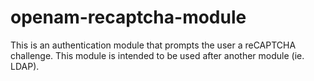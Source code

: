 # openam-recaptcha-module

This is an authentication module that prompts the user a reCAPTCHA challenge. This module is intended to be used after
another module (ie. LDAP).
